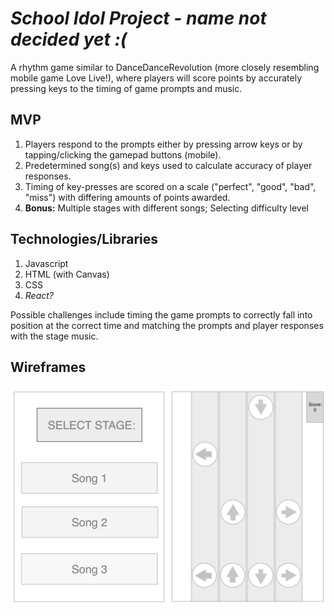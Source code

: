 # *School Idol Project - name not decided yet :(*
A rhythm game similar to DanceDanceRevolution (more closely resembling mobile game Love Live!), where players will score points by accurately pressing keys to the timing of game prompts and music.  


## MVP
1. Players respond to the prompts either by pressing arrow keys or by tapping/clicking the gamepad buttons (mobile).
1. Predetermined song(s) and keys used to calculate accuracy of player responses.
1. Timing of key-presses are scored on a scale ("perfect", "good", "bad", "miss") with differing amounts of points awarded. 
1. **Bonus:** Multiple stages with different songs; Selecting difficulty level


## Technologies/Libraries
1. Javascript 
2. HTML (with Canvas)
3. CSS
4. *React?*

Possible challenges include timing the game prompts to correctly fall into position at the correct time and matching the prompts and player responses with the stage music.


## Wireframes 

![Wireframe](/images/wireframe.png?raw=true)

